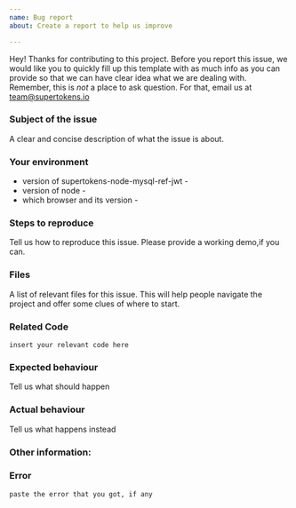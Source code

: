 ```yaml
---
name: Bug report
about: Create a report to help us improve

---
```


Hey! Thanks for contributing to this project. Before you report this issue, we would like you to quickly fill up this template with as much info as you can provide so that we can have clear idea what we are dealing with. Remember, this is _not_ a place to ask question. For that, email us at team@supertokens.io

### Subject of the issue
A clear and concise description of what the issue is about.

### Your environment
* version of supertokens-node-mysql-ref-jwt - 
* version of node - 
* which browser and its version - 

### Steps to reproduce
Tell us how to reproduce this issue. Please provide a working demo,if you can.

### Files
A list of relevant files for this issue. This will help people navigate the project and offer some clues of where to start.

### Related Code
``insert your relevant code here``

### Expected behaviour
Tell us what should happen

### Actual behaviour
Tell us what happens instead

### Other information:
### Error
``paste the error that you got, if any``
